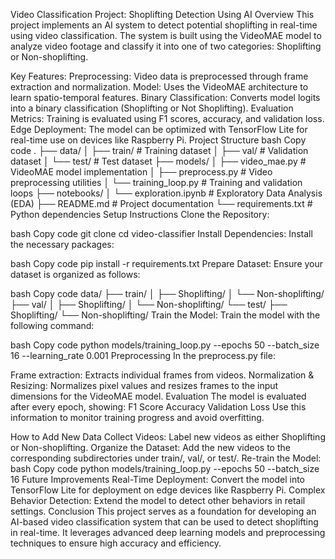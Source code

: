 
Video Classification Project: Shoplifting Detection Using AI
Overview
This project implements an AI system to detect potential shoplifting in real-time using video classification. The system is built using the VideoMAE model to analyze video footage and classify it into one of two categories: Shoplifting or Non-shoplifting.

Key Features:
Preprocessing: Video data is preprocessed through frame extraction and normalization.
Model: Uses the VideoMAE architecture to learn spatio-temporal features.
Binary Classification: Converts model logits into a binary classification (Shoplifting or Not Shoplifting).
Evaluation Metrics: Training is evaluated using F1 scores, accuracy, and validation loss.
Edge Deployment: The model can be optimized with TensorFlow Lite for real-time use on devices like Raspberry Pi.
Project Structure
bash
Copy code
.
├── data/
│   ├── train/         # Training dataset
│   ├── val/           # Validation dataset
│   └── test/          # Test dataset
├── models/
│   ├── video_mae.py   # VideoMAE model implementation
│   ├── preprocess.py  # Video preprocessing utilities
│   └── training_loop.py # Training and validation loops
├── notebooks/
│   └── exploration.ipynb # Exploratory Data Analysis (EDA)
├── README.md          # Project documentation
└── requirements.txt   # Python dependencies
Setup Instructions
Clone the Repository:

bash
Copy code
git clone <repository-url>
cd video-classifier
Install Dependencies: Install the necessary packages:

bash
Copy code
pip install -r requirements.txt
Prepare Dataset: Ensure your dataset is organized as follows:

bash
Copy code
data/
├── train/
│   ├── Shoplifting/
│   └── Non-shoplifting/
├── val/
│   ├── Shoplifting/
│   └── Non-shoplifting/
└── test/
    ├── Shoplifting/
    └── Non-shoplifting/
Train the Model: Train the model with the following command:

bash
Copy code
python models/training_loop.py --epochs 50 --batch_size 16 --learning_rate 0.001
Preprocessing
In the preprocess.py file:

Frame extraction: Extracts individual frames from videos.
Normalization & Resizing: Normalizes pixel values and resizes frames to the input dimensions for the VideoMAE model.
Evaluation
The model is evaluated after every epoch, showing:
F1 Score
Accuracy
Validation Loss
Use this information to monitor training progress and avoid overfitting.

How to Add New Data
Collect Videos: Label new videos as either Shoplifting or Non-shoplifting.
Organize the Dataset: Add the new videos to the corresponding subdirectories under train/, val/, or test/.
Re-train the Model:
bash
Copy code
python models/training_loop.py --epochs 50 --batch_size 16
Future Improvements
Real-Time Deployment: Convert the model into TensorFlow Lite for deployment on edge devices like Raspberry Pi.
Complex Behavior Detection: Extend the model to detect other behaviors in retail settings.
Conclusion
This project serves as a foundation for developing an AI-based video classification system that can be used to detect shoplifting in real-time. It leverages advanced deep learning models and preprocessing techniques to ensure high accuracy and efficiency.

